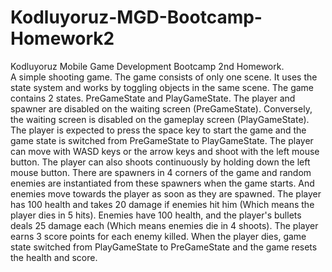 # Kodluyoruz-MGD-Bootcamp-Homework2
Kodluyoruz Mobile Game Development Bootcamp 2nd Homework.<br>
A simple shooting game. The game consists of only one scene. It uses the state system and works by toggling objects in the same scene. The game contains 2 states. PreGameState and PlayGameState. The player and spawner are disabled on the waiting screen (PreGameState). Conversely, the waiting screen is disabled on the gameplay screen (PlayGameState). The player is expected to press the space key to start the game and the game state is switched from PreGameState to PlayGameState. The player can move with WASD keys or the arrow keys and shoot with the left mouse button. The player can also shoots continuously by holding down the left mouse button. There are spawners in 4 corners of the game and random enemies are instantiated from these spawners when the game starts. And enemies move towards the player as soon as they are spawned. The player has 100 health and takes 20 damage if enemies hit him (Which means the player dies in 5 hits). Enemies have 100 health, and the player's bullets deals 25 damage each (Which means enemies die in 4 shoots). The player earns 3 score points for each enemy killed. When the player dies, game state switched from PlayGameState to PreGameState and the game resets the health and score.
